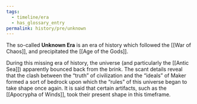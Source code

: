 ```yaml
---
tags:
  - timeline/era
  - has_glossary_entry
permalink: history/pre/unknown
---
```


The so-called **Unknown Era** is an era of history which followed the [[War of Chaos]], and precipitated the [[Age of the Gods]].

During this missing era of history, the universe (and particularly the [[Antic Sea]]) apparently bounced back from the brink. The scant details reveal that the clash between the “truth” of civilization and the “ideals” of Maker formed a sort of bedrock upon which the “rules” of this universe began to take shape once again. It is said that certain artifacts, such as the [[Apocrypha of Winds]], took their present shape in this timeframe.